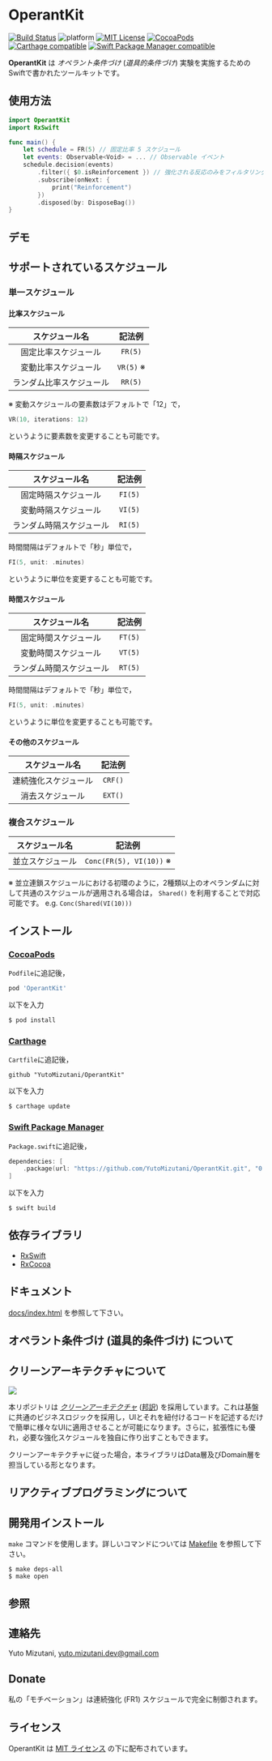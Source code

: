 # OperantKit

[![Build Status](https://app.bitrise.io/app/e1b066c3a796bb39/status.svg?token=3DteqY4In4ByLDs_2-iucg&branch=master)](https://app.bitrise.io/app/e1b066c3a796bb39)
![platform](https://img.shields.io/badge/platform-iOS%20%7C%20macOS%20%7C%20tvOS%20%7C%20watchOS%20%7C%20Linux-333333.svg)
[![MIT License](http://img.shields.io/badge/license-MIT-blue.svg?style=flat)](https://github.com/YutoMizutani/OperantKit/blob/master/LICENSE)
[![CocoaPods](https://img.shields.io/cocoapods/v/OperantKit.svg)](https://github.com/YutoMizutani/OperantKit)
[![Carthage compatible](https://img.shields.io/badge/Carthage-compatible-4BC51D.svg?style=flat)](https://github.com/YutoMizutani/OperantKit)
[![Swift Package Manager compatible](https://img.shields.io/badge/Swift%20Package%20Manager-compatible-brightgreen.svg)](https://github.com/apple/swift-package-manager)

**OperantKit** は *オペラント条件づけ* (*道具的条件づけ*) 実験を実施するためのSwiftで書かれたツールキットです。

## 使用方法

```swift
import OperantKit
import RxSwift

func main() {
	let schedule = FR(5) // 固定比率 5 スケジュール
	let events: Observable<Void> = ... // Observable イベント
	schedule.decision(events)
		.filter({ $0.isReinforcement }) // 強化される反応のみをフィルタリング
		.subscribe(onNext: {
			print("Reinforcement")
		})
		.disposed(by: DisposeBag())
}
```

## デモ

## サポートされているスケジュール

### 単一スケジュール

#### 比率スケジュール

|スケジュール名|記法例|
|:-:|:-:|
|固定比率スケジュール|`FR(5)`|
|変動比率スケジュール|`VR(5)` ※|
|ランダム比率スケジュール|`RR(5)`|

※ 変動スケジュールの要素数はデフォルトで「12」で，

```swift
VR(10, iterations: 12)
```

というように要素数を変更することも可能です。

#### 時隔スケジュール

|スケジュール名|記法例|
|:-:|:-:|
|固定時隔スケジュール|`FI(5)`|
|変動時隔スケジュール|`VI(5)`|
|ランダム時隔スケジュール|`RI(5)`|

時間間隔はデフォルトで「秒」単位で，

```swift
FI(5, unit: .minutes)
```

というように単位を変更することも可能です。

#### 時間スケジュール

|スケジュール名|記法例|
|:-:|:-:|
|固定時間スケジュール|`FT(5)`|
|変動時間スケジュール|`VT(5)`|
|ランダム時間スケジュール|`RT(5)`|

時間間隔はデフォルトで「秒」単位で，

```swift
FI(5, unit: .minutes)
```

というように単位を変更することも可能です。

#### その他のスケジュール

|スケジュール名|記法例|
|:-:|:-:|
|連続強化スケジュール|`CRF()`|
|消去スケジュール|`EXT()`|

### 複合スケジュール

|スケジュール名|記法例|
|:-:|:-:|
|並立スケジュール|`Conc(FR(5), VI(10))` ※|

※ 並立連鎖スケジュールにおける初環のように，2種類以上のオペランダムに対して共通のスケジュールが適用される場合は， `Shared()` を利用することで対応可能です。 e.g. `Conc(Shared(VI(10)))`

## インストール

### [CocoaPods](https://guides.cocoapods.org/using/using-cocoapods.html)

`Podfile`に追記後，

```ruby
pod 'OperantKit'
```

以下を入力

```bash
$ pod install
```

### [Carthage](https://github.com/Carthage/Carthage)

`Cartfile`に追記後，

```
github "YutoMizutani/OperantKit"
```

以下を入力

```bash
$ carthage update
```

### [Swift Package Manager](https://github.com/apple/swift-package-manager)

`Package.swift`に追記後，

```swift
dependencies: [
    .package(url: "https://github.com/YutoMizutani/OperantKit.git", "0.0.1" ..< "1.0.0"),
]
```

以下を入力

```bash
$ swift build
```


## 依存ライブラリ

* [RxSwift](https://www.github.com/ReactiveX/RxSwift)
* [RxCocoa](https://www.github.com/ReactiveX/RxSwift)

## ドキュメント

[docs/index.html](https://github.com/YutoMizutani/OperantKit/blob/master/docs/index.html) を参照して下さい。

## オペラント条件づけ (道具的条件づけ) について

## クリーンアーキテクチャについて

![](https://blog.cleancoder.com/uncle-bob/images/2012-08-13-the-clean-architecture/CleanArchitecture.jpg)

本リポジトリは [*クリーンアーキテクチャ*](https://blog.cleancoder.com/uncle-bob/2012/08/13/the-clean-architecture.html) ([邦訳](https://blog.tai2.net/the_clean_architecture.html)) を採用しています。これは基盤に共通のビジネスロジックを採用し，UIとそれを紐付けるコードを記述するだけで簡単に様々なUIに適用させることが可能になります。さらに，拡張性にも優れ，必要な強化スケジュールを独自に作り出すこともできます。

クリーンアーキテクチャに従った場合，本ライブラリはData層及びDomain層を担当している形となります。

## リアクティブプログラミングについて

## 開発用インストール

`make` コマンドを使用します。詳しいコマンドについては [Makefile](https://github.com/YutoMizutani/OperantKit/blob/master/Makefile) を参照して下さい。

```
$ make deps-all
$ make open
```

## 参照

## 連絡先

Yuto Mizutani, yuto.mizutani.dev@gmail.com

## Donate

私の「モチベーション」は連続強化 (FR1) スケジュールで完全に制御されます。

## ライセンス

OperantKit は [MIT ライセンス](https://github.com/YutoMizutani/OperantKit/blob/master/LICENSE) の下に配布されています。